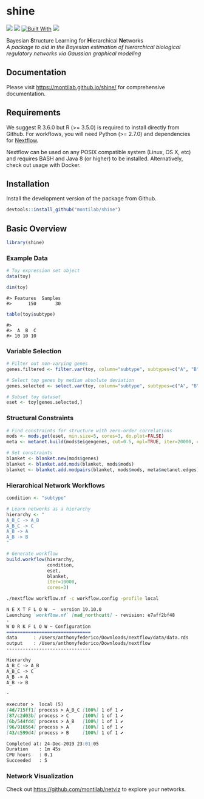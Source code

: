 
<!-- README.md is generated from README.Rmd. Please edit that file -->

# shine

[![](https://img.shields.io/badge/platforms-linux%20%7C%20osx%20-2a89a1.svg)]()
[![](https://img.shields.io/badge/lifecycle-maturing-blue.svg)](https://www.tidyverse.org/lifecycle/#maturing)
[![Built
With](https://img.shields.io/badge/Built%20With-Nextflow-brightgreen.svg)](https://www.nextflow.io/)
[![](https://img.shields.io/github/last-commit/montilab/shine.svg)](https://github.com/montilab/shine/commits/master)

Bayesian **S**tructure Learning for **Hi**erarchical **Ne**tworks  
*A package to aid in the Bayesian estimation of hierarchical biological
regulatory networks via Gaussian graphical modeling*

## Documentation

Please visit <https://montilab.github.io/shine/> for comprehensive
documentation.

## Requirements

We suggest R 3.6.0 but R (\>= 3.5.0) is required to install directly
from Github. For workflows, you will need Python (\>= 2.7.0) and
dependencies for [Nextflow](https://www.nextflow.io/).

Nextflow can be used on any POSIX compatible system (Linux, OS X, etc)
and requires BASH and Java 8 (or higher) to be installed. Alternatively,
check out usage with Docker.

## Installation

Install the development version of the package from Github.

``` r
devtools::install_github("montilab/shine")
```

## Basic Overview

``` r
library(shine)
```

### Example Data

``` r
# Toy expression set object
data(toy)
```

``` r
dim(toy)
```

    #> Features  Samples 
    #>      150       30

``` r
table(toy$subtype)
```

    #> 
    #>  A  B  C 
    #> 10 10 10

### Variable Selection

``` r
# Filter out non-varying genes
genes.filtered <- filter.var(toy, column="subtype", subtypes=c("A", "B", "C"))

# Select top genes by median absolute deviation
genes.selected <- select.var(toy, column="subtype", subtypes=c("A", "B", "C"), genes=genes.filtered, limit=150)

# Subset toy dataset
eset <- toy[genes.selected,]
```

### Structural Constraints

``` r
# Find constraints for structure with zero-order correlations
mods <- mods.get(eset, min.size=5, cores=3, do.plot=FALSE)
meta <- metanet.build(mods$eigengenes, cut=0.5, mpl=TRUE, iter=20000, cores=3)

# Set constraints
blanket <- blanket.new(mods$genes)
blanket <- blanket.add.mods(blanket, mods$mods)
blanket <- blanket.add.modpairs(blanket, mods$mods, meta$metanet.edges)
```

### Hierarchical Network Workflows

``` r
condition <- "subtype"

# Learn networks as a hierarchy
hierarchy <- "
A_B_C -> A_B
A_B_C -> C
A_B -> A
A_B -> B
"

# Generate workflow
build.workflow(hierarchy,
               condition,
               eset,
               blanket,
               iter=10000,
               cores=3)
```

``` bash
./nextflow workflow.nf -c workflow.config -profile local
```

``` md
N E X T F L O W  ~  version 19.10.0
Launching `workflow.nf` [mad_northcutt] - revision: e7aff2bf48
-
W O R K F L O W ~ Configuration
===============================
data      : /Users/anthonyfederico/Downloads/nextflow/data/data.rds
output    : /Users/anthonyfederico/Downloads/nextflow
-------------------------------

Hierarchy
A_B_C -> A_B
A_B_C -> C
A_B -> A
A_B -> B

-

executor >  local (5)
[4d/715ff1] process > A_B_C [100%] 1 of 1 ✔
[87/c2d03b] process > C     [100%] 1 of 1 ✔
[6b/544fdd] process > A_B   [100%] 1 of 1 ✔
[96/916564] process > A     [100%] 1 of 1 ✔
[43/c599d4] process > B     [100%] 1 of 1 ✔

Completed at: 24-Dec-2019 23:01:05
Duration    : 1m 45s
CPU hours   : 0.1
Succeeded   : 5
```

### Network Visualization

Check out <https://github.com/montilab/netviz> to explore your networks.
